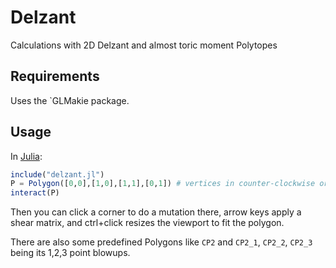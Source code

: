 # Delzant
Calculations with 2D Delzant and almost toric moment Polytopes

## Requirements

Uses the `GLMakie package.

## Usage

In [Julia](https://julialang.org):

```julia
include("delzant.jl")
P = Polygon([0,0],[1,0],[1,1],[0,1]) # vertices in counter-clockwise order
interact(P)
```
Then you can click a corner to do a mutation there, arrow keys apply a shear matrix, and ctrl+click resizes the viewport to fit the polygon.

There are also some predefined Polygons like `CP2` and `CP2_1`, `CP2_2`, `CP2_3` being its 1,2,3 point blowups.
